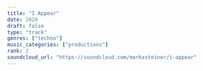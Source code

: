 ```yaml
---
title: "I Appear"
date: 2020
draft: false
type: "track"
genres: ["techno"]
music_categories: ["productions"]
rank: 2
soundcloud_url: "https://soundcloud.com/markxsteiner/i-appear"
---
```

